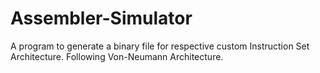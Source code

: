 # Assembler-Simulator
A program to generate a binary file for respective custom Instruction Set Architecture. Following Von-Neumann Architecture.
